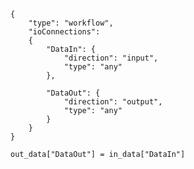```canvasblocksettings
{
	"type": "workflow",
	"ioConnections":
	{
		"DataIn": {
			"direction": "input",
			"type": "any"
		},
		
		"DataOut": {
			"direction": "output",
			"type": "any"
		}
	}
}
```

```pycanvasblock
out_data["DataOut"] = in_data["DataIn"]
```